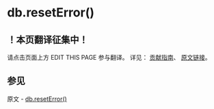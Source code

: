 # db.resetError()

## ！本页翻译征集中！

请点击页面上方 EDIT THIS PAGE 参与翻译。
详见：
[贡献指南]( https://github.com/JinMuInfo/MongoDB-Manual-zh/blob/master/CONTRIBUTING.md )、
[原文链接](  https://docs.mongodb.com/manual/reference/method/db.resetError/  )。

## 参见

原文 - [db.resetError()]( https://docs.mongodb.com/manual/reference/method/db.resetError/ )

